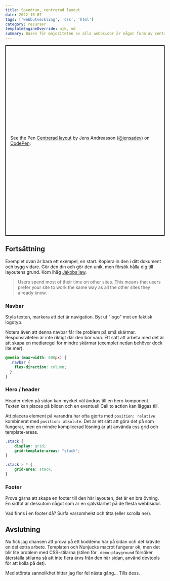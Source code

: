 ```yaml
---
title: Speedrun, centrerad layout
date: 2022-10-07
tags: ['webbutveckling', 'css', 'html']
category: resurser
templateEngineOverride: njk, md
summary: Basen för majoriteten av alla webbsidor är någon form av centrerad layout med en toppnavigation. Detta är en snabbguide för att komma igång med en sådan layout. Kopiera den, lär dig den och ändra!
---
```


<div class="bleed">
  <p class="codepen" data-height="600" data-default-tab="html,result" data-slug-hash="BaqbYNP" data-user="jensadev" style="height: 600px; box-sizing: border-box; display: flex; align-items: center; justify-content: center; border: 2px solid; margin: 1em 0; padding: 1em;">
    <span>See the Pen <a href="https://codepen.io/jensadev/pen/BaqbYNP">
    Centrerad layout</a> by Jens Andreasson (<a href="https://codepen.io/jensadev">@jensadev</a>)
    on <a href="https://codepen.io">CodePen</a>.</span>
  </p>
  <script async src="https://cpwebassets.codepen.io/assets/embed/ei.js"></script>
</div>

## Fortsättning

Exemplet ovan är bara ett exempel, en start. Kopiera in den i ditt dokument och bygg vidare. Gör den din och gör den unik, men försök hålla dig till layoutens grund. Kom ihåg [Jakobs law](https://lawsofux.com/jakobs-law/).

> Users spend most of their time on other sites. This means that users prefer your site to work the same way as all the other sites they already know.

### Navbar

Styla texten, markera att det är navigation. Byt ut "logo" mot en faktisk logotyp.

Notera även att denna navbar får lite problem på små skärmar. Responsiviteten är inte riktigt där den bör vara. Ett sätt att arbeta med det är att skapa en mediaregel för mindre skärmar (exemplet nedan behöver dock lite mer).

```css
@media (max-width: 600px) {
  .navbar {
    flex-direction: column;
  }
}
```

### Hero / header

Header delen på sidan kan mycket väl ändras till en hero komponent. Texten kan places på bilden och en eventuell Call to action kan läggas till.

Att placera element på varandra har ofta gjorts med ```position: relative``` kombinerat med ```position: absolute```. Det är ett sätt att göra det på som fungerar, men en mindre komplicerad lösning är att använda css grid och template-areas.

```css
.stack {
    display: grid;
    grid-template-areas: "stack";
}

.stack > * {
    grid-area: stack;
}
```

### Footer

Prova gärna att skapa en footer till den här layouten, det är en bra övning. En sidfot är dessutom något som är en självklarhet på de flesta webbsidor.

Vad finns i en footer då? Surfa varsomhelst och titta (eller scrolla ner).

## Avslutning

Nu fick jag chansen att prova på ett koddemo här på sidan och det krävde en del extra arbete. Templaten och Nunjucks macrot fungerar ok, men det blir lite problem med CSS-stilarna (stilen för ```.demo-playground``` försöker återställa stilarna så att inte flera ärvs från den här sidan, använd devtools för att kolla på det).

Med största sannolikhet hittar jag fler fel nästa gång... Tills dess.